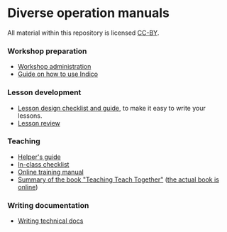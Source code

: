 

# Diverse operation manuals

All material within this repository is licensed [CC-BY](LICENSE).


### Workshop preparation

- [Workshop administration](workshop-administration.md)
- [Guide on how to use Indico](indico-workshop-management.md)


### Lesson development

- [Lesson design checklist and guide](lesson-design.md), to make it
  easy to write your lessons.
- [Lesson review](lesson-review.md)


### Teaching

- [Helper's guide](helping-and-teaching.md)
- [In-class checklist](presenting.md)
- [Online training manual](online-training.md)
- [Summary of the book "Teaching Teach Together"](teaching-tech-together.md)
  ([the actual book is online](http://teachtogether.tech/))


### Writing documentation

- [Writing technical docs](tech-docs.md)
